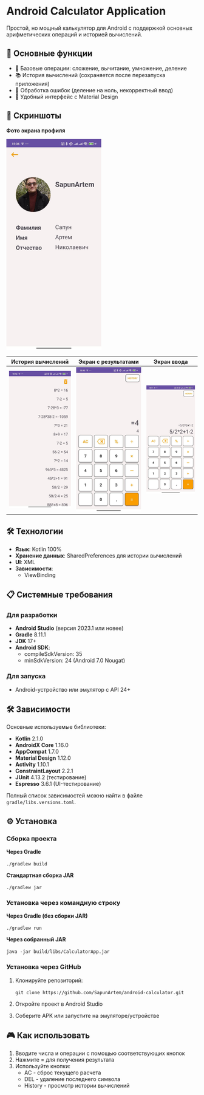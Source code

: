 # Android Calculator Application


Простой, но мощный калькулятор для Android с поддержкой основных арифметических операций и историей вычислений.

## 📱 Основные функции

- 🧮 Базовые операции: сложение, вычитание, умножение, деление
- 📚 История вычислений (сохраняется после перезапуска приложения)
- 🚫 Обработка ошибок (деление на ноль, некорректный ввод)
- 🎨 Удобный интерфейс с Material Design

## 📸 Скриншоты

 **Фото экрана профиля**
 
 <img src="src/main/res/drawable/photo_profile.jpg" width="250" alt="Profile Photo">


| История вычислений                        | Экран с результатами | Экран ввода                                             |
|-----------------------------------------|----------------------|---------------------------------------------------------|
|![photo1.jpg](src%2Fmain%2Fres%2Fdrawable%2Fphoto1.jpg) | ![photo2.jpg](src%2Fmain%2Fres%2Fdrawable%2Fphoto2.jpg) | ![photo3.jpg](src%2Fmain%2Fres%2Fdrawable%2Fphoto3.jpg) |

## 🛠 Технологии

- **Язык**: Kotlin 100%
- **Хранение данных**: SharedPreferences для истории вычислений
- **UI**: XML 
- **Зависимости**:
  - ViewBinding
 
## 📋 Системные требования

### Для разработки
- **Android Studio** (версия 2023.1 или новее)
- **Gradle** 8.11.1
- **JDK** 17+
- **Android SDK**:
  - compileSdkVersion: 35
  - minSdkVersion: 24 (Android 7.0 Nougat)

### Для запуска
- Android-устройство или эмулятор с API 24+

## 🛠️ Зависимости

Основные используемые библиотеки:
- **Kotlin** 2.1.0
- **AndroidX Core** 1.16.0
- **AppCompat** 1.7.0
- **Material Design** 1.12.0
- **Activity** 1.10.1
- **ConstraintLayout** 2.2.1
- **JUnit** 4.13.2 (тестирование)
- **Espresso** 3.6.1 (UI-тестирование)

Полный список зависимостей можно найти в файле `gradle/libs.versions.toml`.

## ⚙️ Установка

### Сборка проекта
**Через Gradle** 

```./gradlew build```

**Cтандартная сборка JAR**

```./gradlew jar```

### Установка через командную строку

**Через Gradle (без сборки JAR)**

```./gradlew run```

**Через собранный JAR**

```java -jar build/libs/CalculatorApp.jar```

### Установка через GitHub

1. Клонируйте репозиторий:
   
   ```git clone https://github.com/SapunArtem/android-calculator.git```
   
2. Откройте проект в Android Studio
3. Соберите APK или запустите на эмуляторе/устройстве

## 🎮 Как использовать
1. Вводите числа и операции с помощью соответствующих кнопок
2. Нажмите = для получения результата
3. Используйте кнопки:
    - AC - сброс текущего расчета
    - DEL - удаление последнего символа
    - History - просмотр истории вычислений
